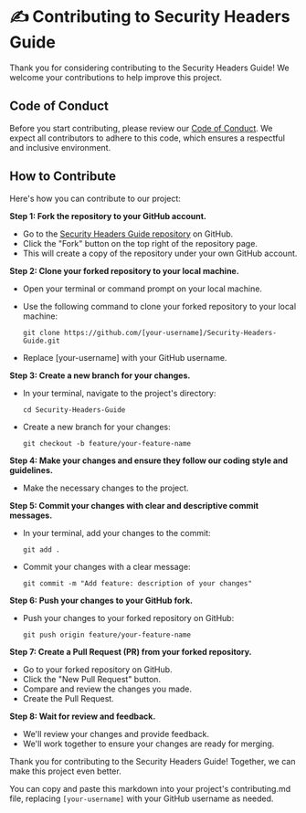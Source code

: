 # ✍️ Contributing to Security Headers Guide

Thank you for considering contributing to the Security Headers Guide! We welcome your contributions to help improve this project.

## Code of Conduct

Before you start contributing, please review our [Code of Conduct](./code-of-conduct.md). We expect all contributors to adhere to this code, which ensures a respectful and inclusive environment.

## How to Contribute

Here's how you can contribute to our project:

**Step 1: Fork the repository to your GitHub account.**

- Go to the [Security Headers Guide repository](https://github.com/bugbountybarista/Security-Headers-Guide) on GitHub.
- Click the "Fork" button on the top right of the repository page.
- This will create a copy of the repository under your own GitHub account.

**Step 2: Clone your forked repository to your local machine.**

- Open your terminal or command prompt on your local machine.
- Use the following command to clone your forked repository to your local machine:

  `git clone https://github.com/[your-username]/Security-Headers-Guide.git`

- Replace [your-username] with your GitHub username.

**Step 3: Create a new branch for your changes.**

- In your terminal, navigate to the project's directory:

  `cd Security-Headers-Guide`

- Create a new branch for your changes:

  `git checkout -b feature/your-feature-name`

**Step 4: Make your changes and ensure they follow our coding style and guidelines.**

- Make the necessary changes to the project.

**Step 5: Commit your changes with clear and descriptive commit messages.**

- In your terminal, add your changes to the commit:

  `git add .`

- Commit your changes with a clear message:

  `git commit -m "Add feature: description of your changes"`

**Step 6: Push your changes to your GitHub fork.**

- Push your changes to your forked repository on GitHub:

  `git push origin feature/your-feature-name`

**Step 7: Create a Pull Request (PR) from your forked repository.**

- Go to your forked repository on GitHub.
- Click the "New Pull Request" button.
- Compare and review the changes you made.
- Create the Pull Request.

**Step 8: Wait for review and feedback.**

- We'll review your changes and provide feedback.
- We'll work together to ensure your changes are ready for merging.

Thank you for contributing to the Security Headers Guide! Together, we can make this project even better.

You can copy and paste this markdown into your project's contributing.md file, replacing `[your-username]` with your GitHub username as needed.

